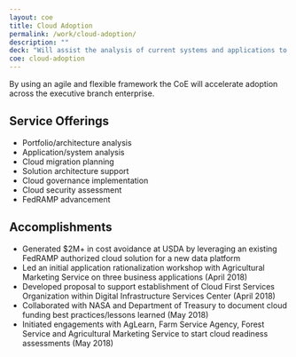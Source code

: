 ```yaml
---
layout: coe
title: Cloud Adoption
permalink: /work/cloud-adoption/
description: ""
deck: "Will assist the analysis of current systems and applications to provide recommendations for planning migration to the cloud, including balancing tactical “lift and shift” imperatives with more strategic “fix and shift” possibilities."
coe: cloud-adoption
---
```


By using an agile and flexible framework the CoE will accelerate adoption across the executive branch enterprise.

## Service Offerings

- Portfolio/architecture analysis
- Application/system analysis
- Cloud migration planning
- Solution architecture support
- Cloud governance implementation
- Cloud security assessment
- FedRAMP advancement




## Accomplishments

- Generated $2M+ in cost avoidance at USDA by leveraging an existing FedRAMP authorized cloud solution for a new data platform 
- Led an initial application rationalization workshop with Agricultural Marketing Service on three business applications (April 2018)
- Developed proposal to support establishment of Cloud First Services Organization within Digital Infrastructure Services Center (April 2018)
- Collaborated with NASA and Department of Treasury to document cloud funding best practices/lessons learned (May 2018)
- Initiated engagements with AgLearn, Farm Service Agency, Forest Service and Agricultural Marketing Service to start cloud readiness assessments (May 2018)


